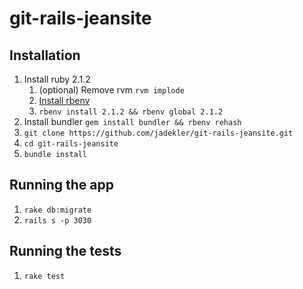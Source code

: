 git-rails-jeansite
==================

## Installation

1. Install ruby 2.1.2
    1. (optional) Remove rvm `rvm implode`
    1. [Install rbenv](https://github.com/sstephenson/rbenv#installation)
    1. `rbenv install 2.1.2 && rbenv global 2.1.2`
1. Install bundler `gem install bundler && rbenv rehash`
1. `git clone https://github.com/jadekler/git-rails-jeansite.git`
1. `cd git-rails-jeansite`
1. `bundle install`

## Running the app

1. `rake db:migrate`
1. `rails s -p 3030`

## Running the tests

1. `rake test`